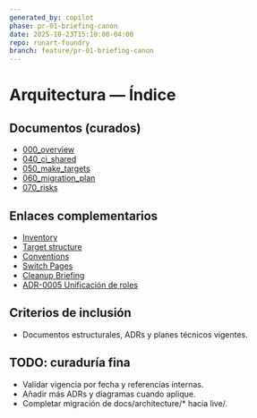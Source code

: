 ```yaml
---
generated_by: copilot
phase: pr-01-briefing-canon
date: 2025-10-23T15:10:00-04:00
repo: runart-foundry
branch: feature/pr-01-briefing-canon
---
```


# Arquitectura — Índice

## Documentos (curados)
- [000_overview](./000_overview.md)
- [040_ci_shared](./040_ci_shared.md)
- [050_make_targets](./050_make_targets.md)
- [060_migration_plan](./060_migration_plan.md)
- [070_risks](./070_risks.md)

## Enlaces complementarios
- [Inventory](../../architecture/010_inventory.md)
- [Target structure](../../architecture/020_target_structure.md)
- [Conventions](../../architecture/030_conventions.md)
- [Switch Pages](../../architecture/065_switch_pages.md)
- [Cleanup Briefing](../../architecture/075_cleanup_briefing.md)
- [ADR-0005 Unificación de roles](../../adr/ADR-0005-unificacion-roles.md)

## Criterios de inclusión
- Documentos estructurales, ADRs y planes técnicos vigentes.

## TODO: curaduría fina
- Validar vigencia por fecha y referencias internas.
- Añadir más ADRs y diagramas cuando aplique.
- Completar migración de docs/architecture/* hacia live/.
